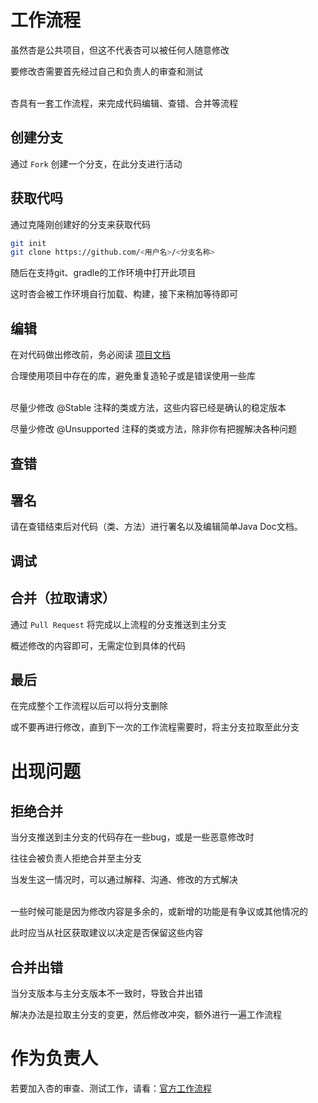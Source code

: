 # 工作流程
虽然杏是公共项目，但这不代表杏可以被任何人随意修改

要修改杏需要首先经过自己和负责人的审查和测试

\
杏具有一套工作流程，来完成代码编辑、查错、合并等流程

## 创建分支
通过 ``` Fork ``` 创建一个分支，在此分支进行活动

## 获取代吗
通过克隆刚创建好的分支来获取代码

```bash
git init
git clone https://github.com/<用户名>/<分支名称>
```

随后在支持git、gradle的工作环境中打开此项目

这时杏会被工作环境自行加载、构建，接下来稍加等待即可

## 编辑
在对代码做出修改前，务必阅读 [项目文档](/doc/zh_cn/develop/working_stream/project/codes/README.md)

合理使用项目中存在的库，避免重复造轮子或是错误使用一些库

\
尽量少修改 @Stable 注释的类或方法，这些内容已经是确认的稳定版本

尽量少修改 @Unsupported 注释的类或方法，除非你有把握解决各种问题

## 查错

## 署名
请在查错结束后对代码（类、方法）进行署名以及编辑简单Java Doc文档。

## 调试

## 合并（拉取请求）
通过 ``` Pull Request ``` 将完成以上流程的分支推送到主分支

概述修改的内容即可，无需定位到具体的代码

## 最后
在完成整个工作流程以后可以将分支删除

或不要再进行修改，直到下一次的工作流程需要时，将主分支拉取至此分支

# 出现问题
## 拒绝合并
当分支推送到主分支的代码存在一些bug，或是一些恶意修改时

往往会被负责人拒绝合并至主分支

当发生这一情况时，可以通过解释、沟通、修改的方式解决

\
一些时候可能是因为修改内容是多余的，或新增的功能是有争议或其他情况的

此时应当从社区获取建议以决定是否保留这些内容

## 合并出错
当分支版本与主分支版本不一致时，导致合并出错

解决办法是拉取主分支的变更，然后修改冲突，额外进行一遍工作流程

# 作为负责人
若要加入杏的审查、测试工作，请看：[官方工作流程](/doc/zh_cn/develop/working_stream/official/README.md)
